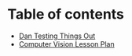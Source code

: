# Table of contents

* [Dan Testing Things Out](README.md)
* [Computer Vision Lesson Plan](computer-vision-lesson-plan.md)
